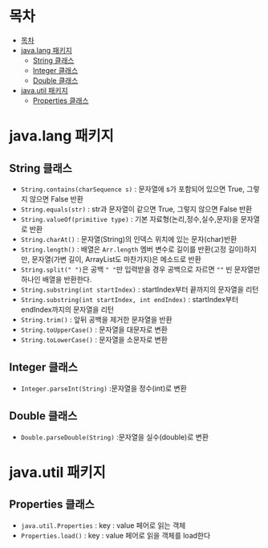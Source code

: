 # 목차

<!-- TOC tocDepth:1..3 chapterDepth:1..6 -->

- [목차](#목차)
- [java.lang 패키지](#javalang-패키지)
    - [String 클래스](#string-클래스)
    - [Integer 클래스](#integer-클래스)
    - [Double 클래스](#double-클래스)
- [java.util 패키지](#javautil-패키지)
    - [Properties 클래스](#properties-클래스)

<!-- /TOC -->

# java.lang 패키지


## String 클래스
- `String.contains(charSequence s)` : 문자열에 s가 포함되어 있으면 True, 그렇지 않으면 False 반환
- `String.equals(str)` : str과 문자열이 같으면 True, 그렇지 않으면 False 반환
- `String.valueOf(primitive type)` : 기본 자료형(논리,정수,실수,문자)을 문자열로 반환
- `String.charAt()` : 문자열(String)의 인덱스 위치에 있는 문자(char)반환
- `String.length()` : 배열은 `Arr.length`  멤버 변수로 길이를 반환(고정 길이)하지만, 문자열(가변 길이, ArrayList도 마찬가지)은 메소드로 반환
- `String.split(" ")`은 공백 `" "`만 입력받을 경우 공백으로 자르면 `""` 빈 문자열만 하나인 배열을 반환한다.
- `String.substring(int startIndex)` : startIndex부터 끝까지의 문자열을 리턴
- `String.substring(int startIndex, int endIndex)` : startIndex부터 endIndex까지의 문자열을 리턴
- `String.trim()` : 앞뒤 공백을 제거한 문자열을 반환
- `String.toUpperCase()` : 문자열을 대문자로 변환
- `String.toLowerCase()` : 문자열을 소문자로 변환

## Integer 클래스
- `Integer.parseInt(String)` :문자열을 정수(int)로 변환
## Double 클래스
- `Double.parseDouble(String)` :문자열을 실수(double)로 변환


# java.util 패키지


## Properties 클래스
- `java.util.Properties` : key : value 페어로 읽는 객체
- `Properties.load()` : key : value 페어로 읽을 객체를 load한다


